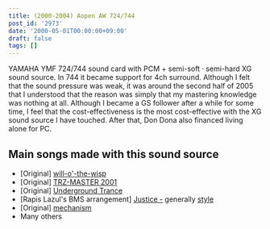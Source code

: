 ```yaml
---
title: (2000-2004) Aopen AW 724/744
post_id: '2973'
date: '2000-05-01T00:00:00+09:00'
draft: false
tags: []
---
```


YAMAHA YMF 724/744 sound card with PCM + semi-soft · semi-hard XG sound source. In 744 it became support for 4ch surround. Although I felt that the sound pressure was weak, it was around the second half of 2005 that I understood that the reason was simply that my mastering knowledge was nothing at all. Although I became a GS follower after a while for some time, I feel that the cost-effectiveness is the most cost-effective with the XG sound source I have touched. After that, Don Dona also financed living alone for PC.

## Main songs made with this sound source

*   \[Original\] [will-o'-the-wisp](/will-o-the-wisp)
*   \[Original\] [TRZ-MASTER 2001](/trz-master2001)
*   \[Original\] [Underground Trance](/underground-trance)
*   \[Rapis Lazul's BMS arrangement\] [Justice -](/justice) generally [style](/justice)
*   \[Original\] [mechanism](/mechanism)
*   Many others